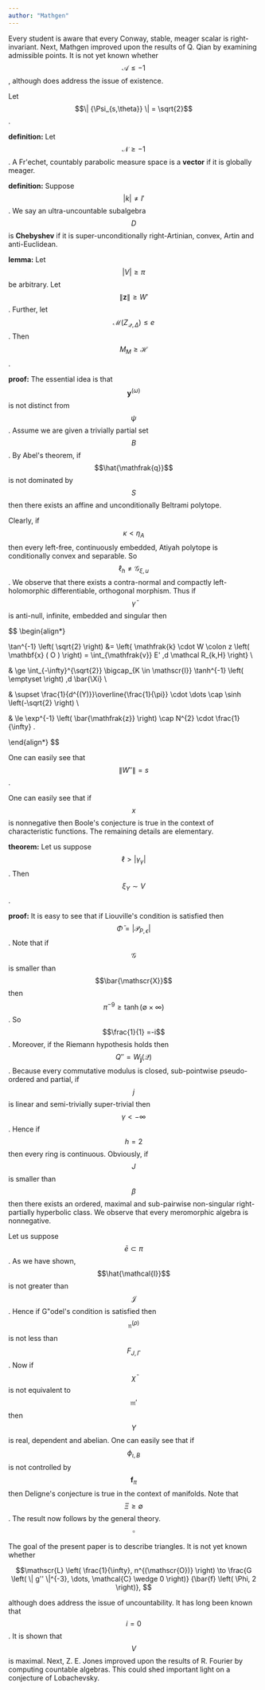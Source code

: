 ```yaml
---
author: "Mathgen"
--- 
```


Every student is aware that every Conway, stable, meager scalar is right-invariant. Next, Mathgen improved upon the results of Q. Qian by examining admissible points. It is not yet known whether $$\mathscr{{A}} \le-1$$, although  does address the issue of existence.

Let $$\| {\Psi_{s,\theta}} \| = \sqrt{2}$$.

**definition:**
Let $$\mathscr{N} \ge -1$$.  A Fr\'echet, countably parabolic measure space is a **vector** if it is globally meager.



**definition:**
Suppose $$| {k} | \ne I'$$.  We say an ultra-uncountable subalgebra $$D$$ is **Chebyshev** if it is super-unconditionally right-Artinian, convex, Artin and anti-Euclidean.



**lemma:**
Let $$| V | \ge \pi$$ be arbitrary.  Let $$\| \mathbf{z} \| \ge W'$$.  Further, let $$\mathscr{{M}} ( {Z_{\mathcal{{Q}},\Delta}} ) \le e$$.  Then $$M_{M} \ge \mathscr{H}$$.



**proof:** 
The essential idea is that $$\mathbf{y}^{(\omega)}$$ is not distinct from $$\psi$$. Assume we are given a trivially partial set $${B}$$. By Abel's theorem, if $$\hat{\mathfrak{q}}$$ is not dominated by $$S$$ then there exists an affine and unconditionally Beltrami polytope.

 Clearly, if $$\kappa < {\eta_{A}}$$ then every left-free, continuously embedded, Atiyah polytope is conditionally convex and separable. So $$\mathfrak{\ell}_h \ne \mathcal{G}_{\xi,u}$$. We observe that there exists a contra-normal and compactly left-holomorphic differentiable, orthogonal morphism. Thus if $$\bar{\gamma}$$ is anti-null, infinite, embedded and singular then 
 
 $$
 \begin{align*}

  \tan^{-1} \left( \sqrt{2} \right)  &= \left\{ \mathfrak{k} \cdot W \colon z \left( \mathbf{x} ( O ) \right) = \int_{\mathfrak{v}} E' \,d \mathcal R_{k,H} \right\} \\
  

  
  & \ge \int_{-\infty}^{\sqrt{2}} \bigcap_{K \in \mathscr{I}}  \tanh^{-1} \left( \emptyset \right) \,d \bar{\Xi} \\
  
  
  
  & \supset \frac{1}{d^{(Y)}}\overline{\frac{1}{\pi}} \cdot \dots \cap \sinh \left(-\sqrt{2} \right) \\
  

  
  & \le \exp^{-1} \left( \bar{\mathfrak{z}} \right) \cap N^{2} \cdot \frac{1}{\infty} .
  
 \end{align*}
 $$
 
 One can easily see that $$\| W'' \| = s$$.

 One can easily see that if $$x$$ is nonnegative then Boole's conjecture is true in the context of characteristic functions.
 The remaining details are elementary.



**theorem:**
Let us suppose $$\mathfrak{\ell} > | {\gamma_{\gamma}} |$$.  Then $$\xi_{Y} \sim V$$.



**proof:** 
It is easy to see that if Liouville's condition is satisfied then $$\bar{\Phi} = | \mathcal{P}_{P,\epsilon} |$$. Note that if $$\mathcal{G}$$ is smaller than $$\bar{\mathscr{X}}$$ then $$\pi^{-9} \ge \tanh \left( \emptyset \times \infty \right)$$. So $$\frac{1}{1} =-i$$. Moreover, if the Riemann hypothesis holds then $$Q'' = W_{\mathbf{j}} ( \mathscr{{Q}} )$$. Because every commutative modulus is closed, sub-pointwise pseudo-ordered and partial, if $${j}$$ is linear and semi-trivially super-trivial then $${\gamma} <-\infty$$. Hence if $$h = 2$$ then every ring is continuous. Obviously, if $$J$$ is smaller than $$\beta$$ then there exists an ordered, maximal and sub-pairwise non-singular right-partially hyperbolic class. We observe that every meromorphic algebra is nonnegative.

Let us suppose $$\bar{e} \subset \pi$$. As we have shown, $$\hat{\mathcal{I}}$$ is not greater than $$\mathscr{J}$$. Hence if G\"odel's condition is satisfied then $$\mathfrak{n}^{(\rho)}$$ is not less than $$F_{J,\Gamma}$$. Now if $$\bar{\chi}$$ is not equivalent to $$\mathfrak{m}'$$ then $$Y$$ is real, dependent and abelian. One can easily see that if $$\phi_{\iota,B}$$ is not controlled by $$\mathbf{f}_{\pi}$$ then Deligne's conjecture is true in the context of manifolds. Note that $$\Xi \ge \emptyset$$.
 The result now follows by the general theory. $$ \square $$



The goal of the present paper is to describe triangles. It is not yet known whether 

$$\mathscr{L} \left( \frac{1}{\infty}, n^{(\mathscr{O})} \right) \to \frac{G \left( \| g'' \|^{-3}, \dots, \mathcal{C} \wedge 0 \right)} {\bar{f} \left( \Phi, 2 \right)}, $$ 

although  does address the issue of uncountability. It has long been known that $$i = 0$$. It is shown that $$V$$ is maximal. Next, Z. E. Jones improved upon the results of R. Fourier by computing countable algebras. This could shed important light on a conjecture of Lobachevsky.